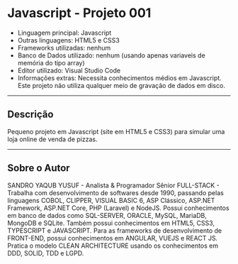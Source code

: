 # Javascript - Projeto 001

* Linguagem principal: Javascript
* Outras linguagens: HTML5 e CSS3
* Frameworks utilizadas: nenhum
* Banco de Dados utilizado: nenhum (usando apenas variaveis de memória do tipo array)
* Editor utilizado: Visual Studio Code
* Informações extras: Necessita conhecimentos médios em Javascript. Este projeto não utiliza qualquer meio de gravação de dados em disco.

----

## Descrição

Pequeno projeto em Javascript (site em HTML5 e CSS3) para simular uma loja online de venda de pizzas.

----

## Sobre o Autor

SANDRO YAQUB YUSUF - Analista & Programador Sênior FULL-STACK - Trabalha com desenvolvimento de softwares desde 1990, passando pelas linguagens COBOL, CLIPPER, VISUAL BASIC 6, ASP Clássico, ASP.NET Framework, ASP.NET Core, PHP (Laravel) e NodeJS. Possui conhecimentos em banco de dados como SQL-SERVER, ORACLE, MySQL, MariaDB, MongoDB e SQLite. Também possui conhecimentos em HTML5, CSS3, TYPESCRIPT e JAVASCRIPT. Para as frameworks de desenvolvimento de FRONT-END, possui conhecimentos em ANGULAR, VUEJS e REACT JS. Pratica o modelo CLEAN ARCHITECTURE usando os conhecimentos em DDD, SOLID, TDD e LGPD.
